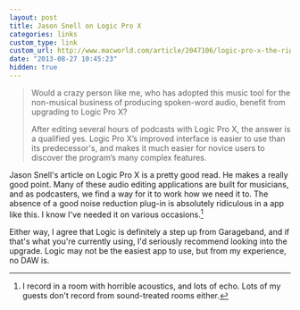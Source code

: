 ```yaml
---
layout: post
title: Jason Snell on Logic Pro X
categories: links
custom_type: link
custom_url: http://www.macworld.com/article/2047106/logic-pro-x-the-right-tool-for-podcasters-.html
date: "2013-08-27 10:45:23"
hidden: true
---
```

>Would a crazy person like me, who has adopted this music tool for the non-musical business of producing spoken-word audio, benefit from upgrading to Logic Pro X?
>
>After editing several hours of podcasts with Logic Pro X, the answer is a qualified yes. Logic Pro X’s improved interface is easier to use than its predecessor's, and makes it much easier for novice users to discover the program’s many complex features.

Jason Snell's article on Logic Pro X is a pretty good read. He makes a really good point. Many of these audio editing applications are built for musicians, and as podcasters, we find a way for it to work how we need it to. The absence of a good noise reduction plug-in is absolutely ridiculous in a app like this. I know I've needed it on various occasions.[^1]

Either way, I agree that Logic is definitely a step up from Garageband, and if that's what you're currently using, I'd seriously recommend looking into the upgrade. Logic may not be the easiest app to use, but from my experience, no DAW is.


[^1]: I record in a room with horrible acoustics, and lots of echo. Lots of my guests don't record from sound-treated rooms either.
